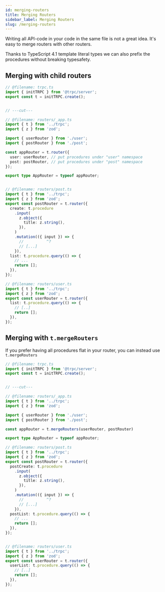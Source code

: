 ```yaml
---
id: merging-routers
title: Merging Routers
sidebar_label: Merging Routers
slug: /merging-routers
---
```


Writing all API-code in your code in the same file is not a great idea. It's easy to merge routers with other routers.

Thanks to TypeScript 4.1 template literal types we can also prefix the procedures without breaking typesafety.

## Merging with child routers

```ts twoslash title='server.ts'
// @filename: trpc.ts
import { initTRPC } from '@trpc/server';
export const t = initTRPC.create();


// ---cut---

// @filename: routers/_app.ts
import { t } from '../trpc';
import { z } from 'zod';

import { userRouter } from './user';
import { postRouter } from './post';

const appRouter = t.router({
  user: userRouter, // put procedures under "user" namespace
  post: postRouter, // put procedures under "post" namespace
});

export type AppRouter = typeof appRouter;


// @filename: routers/post.ts
import { t } from '../trpc';
import { z } from 'zod';
export const postRouter = t.router({
  create: t.procedure
    .input(
      z.object({
        title: z.string(),
      }),
    )
    .mutation(({ input }) => {
      //          ^?
      // [...]
    }),
  list: t.procedure.query(() => {
    // ...
    return [];
  }),
});

// @filename: routers/user.ts
import { t } from '../trpc';
import { z } from 'zod';
export const userRouter = t.router({
  list: t.procedure.query(() => {
    // [..]
    return [];
  }),
});

```

## Merging with `t.mergeRouters`

If you prefer having all procedures flat in your router, you can instead use `t.mergeRouters`



```ts twoslash title='server.ts'
// @filename: trpc.ts
import { initTRPC } from '@trpc/server';
export const t = initTRPC.create();


// ---cut---

// @filename: routers/_app.ts
import { t } from '../trpc';
import { z } from 'zod';

import { userRouter } from './user';
import { postRouter } from './post';

const appRouter = t.mergeRouters(userRouter, postRouter)

export type AppRouter = typeof appRouter;

// @filename: routers/post.ts
import { t } from '../trpc';
import { z } from 'zod';
export const postRouter = t.router({
  postCreate: t.procedure
    .input(
      z.object({
        title: z.string(),
      }),
    )
    .mutation(({ input }) => {
      //          ^?
      // [...]
    }),
  postList: t.procedure.query(() => {
    // ...
    return [];
  }),
});


// @filename: routers/user.ts
import { t } from '../trpc';
import { z } from 'zod';
export const userRouter = t.router({
  userList: t.procedure.query(() => {
    // [..]
    return [];
  }),
});

```